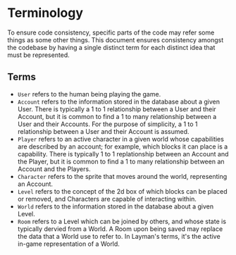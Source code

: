 # Terminology

To ensure code consistency, specific parts of the code may refer some things as some other things. This document ensures consistency
amongst the codebase by having a single distinct term for each distinct idea that must be represented.

## Terms

- `User` refers to the human being playing the game.
- `Account` refers to the information stored in the database about a given User. There is typically a 1 to 1 relationship between a User and their Account, but it is common to find a 1 to many relationship between a User and their Accounts. For the purpose of simplicity, a 1 to 1 relationship between a User and their Account is assumed.
- `Player` refers to an active character in a given world whose capabilities are described by an account; for example, which blocks it can place is a capability. There is typically 1 to 1 replationship between an Account and the Player, but it is common to find a 1 to many relationship between an Account and the Players.
- `Character` refers to the sprite that moves around the world, representing an Account.
- `Level` refers to the concept of the 2d box of which blocks can be placed or removed, and Characters are capable of interacting within.
- `World` refers to the information stored in the database about a given Level.
- `Room` refers to a Level which can be joined by others, and whose state is typically dervied from a World. A Room upon being saved may replace the data that a World use to refer to. In Layman's terms, it's the active in-game representation of a World.
